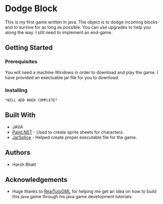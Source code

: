 # Dodge Block
This is my first game written in java. The object is to dodge incoming blocks and to survive for as long as possible. You can use upgrades to help you along the way. I still need to implement an end-game.
## Getting Started
### Prerequisites
You will need a machine Windows in order to download and play the game. I have provided an exectuable jar file for you to download. 
### Installing
```
*WILL ADD WHEN COMPLETE*
```
## Built With
* JAVA
* [Paint.NET](https://www.getpaint.net) - Used to create sprite sheets for characters.
* [JarSplice](http://ninjacave.com/jarsplice) - Helped create proper executable file for the game.
## Authors
* Harsh Bhatt
## Acknowledgements
* Huge thanks to [RealTutsGML](https://www.youtube.com/user/RealTutsGML) for helping me get an idea on how to build this java game through his java game development tutorials. 
